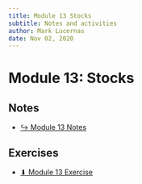 ```yaml
---
title: Module 13 Stocks
subtitle: Notes and activities
author: Mark Lucernas
date: Nov 02, 2020
---
```



# Module 13: Stocks

## Notes

- [↪ Module 13 Notes](notes)

## Exercises

- [⬇ Module 13 Exercise](file:../../../../../files/fall-2020/BUSE-120/module-13/module-13_exercise.docx)

